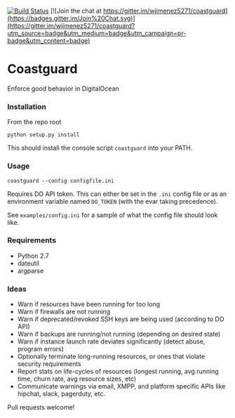 [![Build Status](https://travis-ci.org/wjimenez5271/coastguard.svg?branch=master)](https://travis-ci.org/wjimenez5271/coastguard)
[![Join the chat at https://gitter.im/wjimenez5271/coastguard](https://badges.gitter.im/Join%20Chat.svg)](https://gitter.im/wjimenez5271/coastguard?utm_source=badge&utm_medium=badge&utm_campaign=pr-badge&utm_content=badge)
# Coastguard
Enforce good behavior in DigitalOcean

### Installation
From the repo root
```
python setup.py install
```
This should install the console script `coastguard` into your PATH.

### Usage
```
coastguard --config configfile.ini
```

Requires DO API token. This can either be set in the `.ini` config file or as an environment variable named `DO_TOKEN` (with the evar taking precedence). 

See `examples/config.ini` for a sample of what the config file should look like.

### Requirements
- Python 2.7
- dateutil
- argparse

### Ideas
- Warn if resources have been running for too long
- Warn if firewalls are not running
- Warn if deprecated/revoked SSH keys are being used (according to DO API)
- Warn if backups are running/not running (depending on desired state)
- Warn if instance launch rate deviates significantly (detect abuse, program errors)
- Optionally terminate long-running resources, or ones that violate security requirements
- Report stats on life-cycles of resources (longest running, avg running time, churn rate, avg resource sizes, etc)
- Communicate warnings via email, XMPP, and platform specific APIs like hipchat, slack, pagerduty, etc.

Pull requests welcome!

